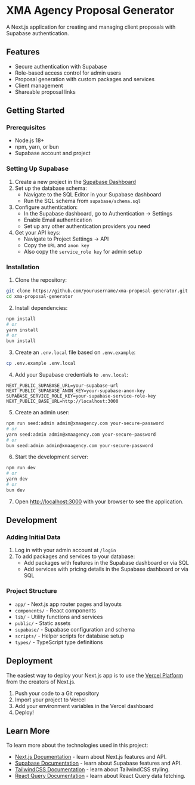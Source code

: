 # XMA Agency Proposal Generator

A Next.js application for creating and managing client proposals with Supabase authentication.

## Features

- Secure authentication with Supabase
- Role-based access control for admin users
- Proposal generation with custom packages and services
- Client management
- Shareable proposal links

## Getting Started

### Prerequisites

- Node.js 18+ 
- npm, yarn, or bun
- Supabase account and project

### Setting Up Supabase

1. Create a new project in the [Supabase Dashboard](https://app.supabase.com/)
2. Set up the database schema:
   - Navigate to the SQL Editor in your Supabase dashboard
   - Run the SQL schema from `supabase/schema.sql`
3. Configure authentication:
   - In the Supabase dashboard, go to Authentication → Settings
   - Enable Email authentication
   - Set up any other authentication providers you need
4. Get your API keys:
   - Navigate to Project Settings → API
   - Copy the `URL` and `anon key` 
   - Also copy the `service_role key` for admin setup

### Installation

1. Clone the repository:
```bash
git clone https://github.com/yourusername/xma-proposal-generator.git
cd xma-proposal-generator
```

2. Install dependencies:
```bash
npm install
# or
yarn install
# or
bun install
```

3. Create an `.env.local` file based on `.env.example`:
```bash
cp .env.example .env.local
```

4. Add your Supabase credentials to `.env.local`:
```
NEXT_PUBLIC_SUPABASE_URL=your-supabase-url
NEXT_PUBLIC_SUPABASE_ANON_KEY=your-supabase-anon-key
SUPABASE_SERVICE_ROLE_KEY=your-supabase-service-role-key
NEXT_PUBLIC_BASE_URL=http://localhost:3000
```

5. Create an admin user:
```bash
npm run seed:admin admin@xmaagency.com your-secure-password
# or
yarn seed:admin admin@xmaagency.com your-secure-password
# or
bun seed:admin admin@xmaagency.com your-secure-password
```

6. Start the development server:
```bash
npm run dev
# or
yarn dev
# or
bun dev
```

7. Open [http://localhost:3000](http://localhost:3000) with your browser to see the application.

## Development

### Adding Initial Data

1. Log in with your admin account at `/login`
2. To add packages and services to your database:
   - Add packages with features in the Supabase dashboard or via SQL
   - Add services with pricing details in the Supabase dashboard or via SQL

### Project Structure

- `app/` - Next.js app router pages and layouts
- `components/` - React components
- `lib/` - Utility functions and services
- `public/` - Static assets
- `supabase/` - Supabase configuration and schema
- `scripts/` - Helper scripts for database setup
- `types/` - TypeScript type definitions

## Deployment

The easiest way to deploy your Next.js app is to use the [Vercel Platform](https://vercel.com/new?utm_medium=default-template&filter=next.js&utm_source=create-next-app&utm_campaign=create-next-app-readme) from the creators of Next.js.

1. Push your code to a Git repository
2. Import your project to Vercel
3. Add your environment variables in the Vercel dashboard
4. Deploy!

## Learn More

To learn more about the technologies used in this project:

- [Next.js Documentation](https://nextjs.org/docs) - learn about Next.js features and API.
- [Supabase Documentation](https://supabase.com/docs) - learn about Supabase features and API.
- [TailwindCSS Documentation](https://tailwindcss.com/docs) - learn about TailwindCSS styling.
- [React Query Documentation](https://tanstack.com/query) - learn about React Query data fetching.
